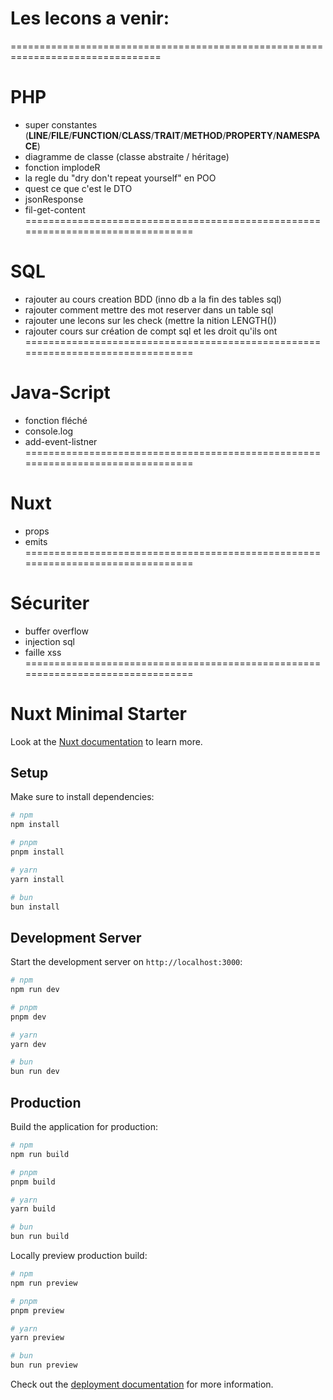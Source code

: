 # Les lecons a venir:
================================================================================
# PHP
- super constantes (__LINE__/__FILE__/__FUNCTION__/__CLASS__/__TRAIT__/__METHOD__/__PROPERTY__/__NAMESPACE__)
- diagramme de classe (classe abstraite / héritage)
- fonction implodeR
- la regle du "dry don't repeat yourself" en POO
- quest ce que c'est le DTO
- jsonResponse
- fil-get-content
================================================================================
# SQL
- rajouter au cours creation BDD (inno db a la fin des tables sql)
- rajouter comment mettre des mot reserver dans un table sql
- rajouter une lecons sur les check (mettre la nition LENGTH())
- rajouter cours sur création de compt sql et les droit qu'ils ont
================================================================================
# Java-Script
- fonction fléché
- console.log
- add-event-listner
================================================================================
# Nuxt
- props
- emits
================================================================================
# Sécuriter
- buffer overflow
- injection sql
- faille xss
================================================================================

# Nuxt Minimal Starter

Look at the [Nuxt documentation](https://nuxt.com/docs/getting-started/introduction) to learn more.

## Setup

Make sure to install dependencies:

```bash
# npm
npm install

# pnpm
pnpm install

# yarn
yarn install

# bun
bun install
```

## Development Server

Start the development server on `http://localhost:3000`:

```bash
# npm
npm run dev

# pnpm
pnpm dev

# yarn
yarn dev

# bun
bun run dev
```

## Production

Build the application for production:

```bash
# npm
npm run build

# pnpm
pnpm build

# yarn
yarn build

# bun
bun run build
```

Locally preview production build:

```bash
# npm
npm run preview

# pnpm
pnpm preview

# yarn
yarn preview

# bun
bun run preview
```

Check out the [deployment documentation](https://nuxt.com/docs/getting-started/deployment) for more information.

